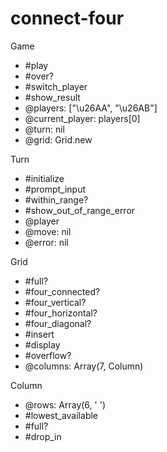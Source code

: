 # connect-four

Game
 - #play
 - #over?
 - #switch_player
 - #show_result
 - @players: ["\u26AA", "\u26AB"]
 - @current_player: players[0]
 - @turn: nil
 - @grid: Grid.new

Turn
 - #initialize
 - #prompt_input
 - #within_range?
 - #show_out_of_range_error
 - @player
 - @move: nil
 - @error: nil

Grid
 - #full?
 - #four_connected?
 - #four_vertical?
 - #four_horizontal?
 - #four_diagonal?
 - #insert
 - #display
 - #overflow?
 - @columns: Array(7, Column)

Column
 - @rows: Array(6, ' ')
 - #lowest_available
 - #full?
 - #drop_in
